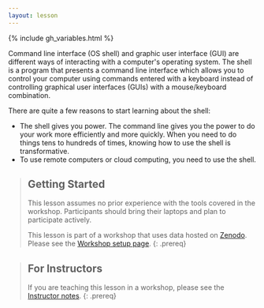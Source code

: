 ```yaml
---
layout: lesson
---
```


{% include gh_variables.html %}


Command line interface (OS shell) and graphic user interface (GUI) are different ways of interacting with a computer's operating system. The shell is a program that presents a command line interface which allows you to control your computer using commands entered with a keyboard instead of controlling graphical user interfaces (GUIs) with a mouse/keyboard combination.

There are quite a few reasons to start learning about the shell:

- The shell gives you power. The command line gives you the power to do your work more efficiently and more quickly. When you need to do things tens to hundreds of times, knowing how to use the shell is transformative.
- To use remote computers or cloud computing, you need to use the shell.

> ## Getting Started
>
> This lesson assumes no prior experience with the tools covered in the workshop. Participants should bring their laptops and plan to participate actively. 
>
> This lesson is part of a workshop that uses data hosted on [Zenodo](https://zenodo.org/record/3480181). Please see the [Workshop setup page](https://korenmiklos.github.io/2019-10-15-CEU/#setup).
{: .prereq}

> ## For Instructors
>
> If you are teaching this lesson in a workshop, please see the 
> [Instructor notes](./guide/index.html).
{: .prereq}
